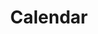 ---
stars: 4
country: 14United States
title: Calendar
description: This is your main Mayan Dreamspell Calendar Dashboard with all the details you need to stay in sync. Calculate the Kin for any date.
---